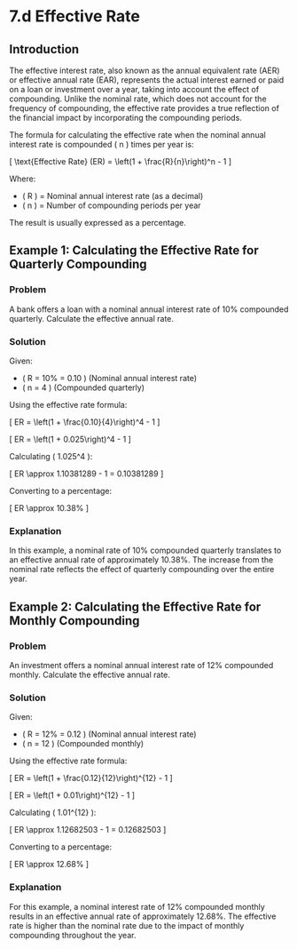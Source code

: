# 7.d Effective Rate

## Introduction

The effective interest rate, also known as the annual equivalent rate (AER) or effective annual rate (EAR), represents the actual interest earned or paid on a loan or investment over a year, taking into account the effect of compounding. Unlike the nominal rate, which does not account for the frequency of compounding, the effective rate provides a true reflection of the financial impact by incorporating the compounding periods.

The formula for calculating the effective rate when the nominal annual interest rate is compounded \( n \) times per year is:

\[
\text{Effective Rate} (ER) = \left(1 + \frac{R}{n}\right)^n - 1
\]

Where:
- \( R \) = Nominal annual interest rate (as a decimal)
- \( n \) = Number of compounding periods per year

The result is usually expressed as a percentage.

## Example 1: Calculating the Effective Rate for Quarterly Compounding

### Problem
A bank offers a loan with a nominal annual interest rate of 10% compounded quarterly. Calculate the effective annual rate.

### Solution
Given:
- \( R = 10\% = 0.10 \) (Nominal annual interest rate)
- \( n = 4 \) (Compounded quarterly)

Using the effective rate formula:

\[
ER = \left(1 + \frac{0.10}{4}\right)^4 - 1
\]

\[
ER = \left(1 + 0.025\right)^4 - 1
\]

Calculating \( 1.025^4 \):

\[
ER \approx 1.10381289 - 1 = 0.10381289
\]

Converting to a percentage:

\[
ER \approx 10.38\%
\]

### Explanation
In this example, a nominal rate of 10% compounded quarterly translates to an effective annual rate of approximately 10.38%. The increase from the nominal rate reflects the effect of quarterly compounding over the entire year.

## Example 2: Calculating the Effective Rate for Monthly Compounding

### Problem
An investment offers a nominal annual interest rate of 12% compounded monthly. Calculate the effective annual rate.

### Solution
Given:
- \( R = 12\% = 0.12 \) (Nominal annual interest rate)
- \( n = 12 \) (Compounded monthly)

Using the effective rate formula:

\[
ER = \left(1 + \frac{0.12}{12}\right)^{12} - 1
\]

\[
ER = \left(1 + 0.01\right)^{12} - 1
\]

Calculating \( 1.01^{12} \):

\[
ER \approx 1.12682503 - 1 = 0.12682503
\]

Converting to a percentage:

\[
ER \approx 12.68\%
\]

### Explanation
For this example, a nominal interest rate of 12% compounded monthly results in an effective annual rate of approximately 12.68%. The effective rate is higher than the nominal rate due to the impact of monthly compounding throughout the year.


